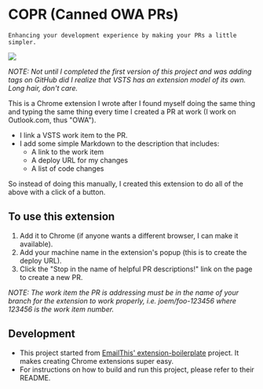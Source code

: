# COPR (Canned OWA PRs)

    Enhancing your development experience by making your PRs a little simpler.

![](https://media.giphy.com/media/10nMEclFWTPCp2/giphy.gif)

*NOTE: Not until I completed the first version of this project and was adding tags on GitHub did I realize that VSTS has an extension model of its own. Long hair, don't care.*

This is a Chrome extension I wrote after I found myself doing the same thing and typing the same thing every time I created a PR at work (I work on Outlook.com, thus "OWA").

- I link a VSTS work item to the PR.
- I add some simple Markdown to the description that includes:
  - A link to the work item
  - A deploy URL for my changes
  - A list of code changes

So instead of doing this manually, I created this extension to do all of the above with a click of a button.

## To use this extension
1. Add it to Chrome (if anyone wants a different browser, I can make it available).
2. Add your machine name in the extension's popup (this is to create the deploy URL).
3. Click the "Stop in the name of helpful PR descriptions!" link on the page to create a new PR.

*NOTE: The work item the PR is addressing must be in the name of your branch for the extension to work properly, i.e. joem/foo-123456 where 123456 is the work item number.*

## Development
- This project started from [EmailThis' extension-boilerplate](https://github.com/EmailThis/extension-boilerplate) project. It makes creating Chrome extensions super easy.
- For instructions on how to build and run this project, please refer to their README.
